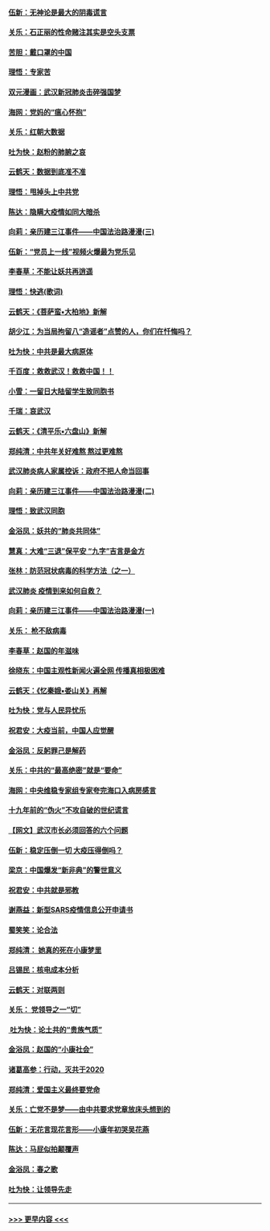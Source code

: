 #### [伍新：无神论是最大的阴毒谎言](../pages/nsc993/n11846129.md?t=02052155) 
#### [关乐：石正丽的性命赌注其实是空头支票](../pages/nsc993/n11846109.md?t=02052155) 
#### [苦胆：戴口罩的中国](../pages/nsc993/n11845576.md?t=02052155) 
#### [理悟：专家苦](../pages/nsc993/n11845564.md?t=02052155) 
#### [双元漫画：武汉新冠肺炎击碎强国梦](../pages/nsc993/n11843320.md?t=02052155) 
#### [海网：党妈的“瘟心怀抱”](../pages/nsc993/n11840740.md?t=02052155) 
#### [关乐：红朝大数据](../pages/nsc993/n11840675.md?t=02052155) 
#### [吐为快：赵粉的肺腑之哀](../pages/nsc993/n11840618.md?t=02052155) 
#### [云鹤天：数据到底准不准](../pages/nsc993/n11840325.md?t=02052155) 
#### [理悟：甩掉头上中共党](../pages/nsc993/n11838826.md?t=02052155) 
#### [陈达：隐瞒大疫情如同大暗杀](../pages/nsc993/n11838771.md?t=02052155) 
#### [向莉：亲历建三江事件——中国法治路漫漫(三)](../pages/nsc993/n11831825.md?t=02052155) 
#### [伍新：“党员上一线”视频火爆最为党乐见](../pages/nsc993/n11838200.md?t=02052155) 
#### [李春草：不能让妖共再逍遥](../pages/nsc993/n11838102.md?t=02052155) 
#### [理悟：快逃(歌词)](../pages/nsc993/n11838083.md?t=02052155) 
#### [云鹤天：《菩萨蛮▪大柏地》新解](../pages/nsc993/n11838059.md?t=02052155) 
#### [胡少江：为当局拘留八“造谣者”点赞的人，你们在忏悔吗？](../pages/nsc993/n11836801.md?t=02052155) 
#### [吐为快：中共是最大病原体](../pages/nsc993/n11836748.md?t=02052155) 
#### [千百度：救救武汉！救救中国！！](../pages/nsc993/n11836145.md?t=02052155) 
#### [小雪：一留日大陆留学生致同胞书](../pages/nsc993/n11834624.md?t=02052155) 
#### [千瑞：哀武汉](../pages/nsc993/n11833647.md?t=02052155) 
#### [云鹤天：《清平乐▪六盘山》新解](../pages/nsc993/n11833611.md?t=02052155) 
#### [郑纯清：中共年关好难熬 熬过更难熬](../pages/nsc993/n11833489.md?t=02052155) 
#### [武汉肺炎病人家属控诉：政府不把人命当回事](../pages/nsc993/n11833205.md?t=02052155) 
#### [向莉：亲历建三江事件——中国法治路漫漫(二)](../pages/nsc993/n11829102.md?t=02052155) 
#### [理悟：致武汉同胞](../pages/nsc993/n11831522.md?t=02052155) 
#### [金浴凤：妖共的“肺炎共同体”](../pages/nsc993/n11829448.md?t=02052155) 
#### [慧真：大难“三退”保平安 “九字”吉言是金方](../pages/nsc993/n11829501.md?t=02052155) 
#### [张林：防范冠状病毒的科学方法（之一）](../pages/nsc993/n11828618.md?t=02052155) 
#### [武汉肺炎 疫情到来如何自救？](../pages/nsc993/n11827632.md?t=02052155) 
#### [向莉：亲历建三江事件——中国法治路漫漫(一)](../pages/nsc993/n11827190.md?t=02052155) 
#### [关乐： 枪不敌病毒](../pages/nsc993/n11826746.md?t=02052155) 
#### [李春草：赵国的年滋味](../pages/nsc993/n11826321.md?t=02052155) 
#### [徐晓东：中国主观性新闻火遍全网 传播真相极困难](../pages/nsc993/n11826508.md?t=02052155) 
#### [云鹤天：《忆秦娥▪娄山关》再解](../pages/nsc993/n11824682.md?t=02052155) 
#### [吐为快：党与人民异忧乐](../pages/nsc993/n11824660.md?t=02052155) 
#### [祝君安：大疫当前，中国人应觉醒](../pages/nsc993/n11821946.md?t=02052155) 
#### [金浴凤：反躬罪己是解药](../pages/nsc993/n11820280.md?t=02052155) 
#### [关乐：中共的“最高绝密”就是“要命”](../pages/nsc993/n11816946.md?t=02052155) 
#### [海网：中央维稳专家组专家夸完海口入病房感言](../pages/nsc993/n11815138.md?t=02052155) 
#### [十九年前的“伪火”不攻自破的世纪谎言](../pages/nsc993/n11813238.md?t=02052155) 
#### [【网文】武汉市长必须回答的六个问题](../pages/nsc993/n11813848.md?t=02052155) 
#### [伍新：稳定压倒一切 大疫压得倒吗？](../pages/nsc993/n11812634.md?t=02052155) 
#### [梁京：中国爆发“新非典”的警世意义](../pages/nsc993/n11812554.md?t=02052155) 
#### [祝君安：中共就是邪教](../pages/nsc993/n11812431.md?t=02052155) 
#### [谢燕益：新型SARS疫情信息公开申请书](../pages/nsc993/n11808840.md?t=02052155) 
#### [蜀笑笑：论合法](../pages/nsc993/n11808064.md?t=02052155) 
#### [郑纯清： 她真的死在小康梦里](../pages/nsc993/n11806623.md?t=02052155) 
#### [吕锡民：核电成本分析](../pages/nsc993/n11806284.md?t=02052155) 
#### [云鹤天：对联两则](../pages/nsc993/n11805957.md?t=02052155) 
#### [关乐： 党领导之一“切”](../pages/nsc993/n11804505.md?t=02052155) 
#### [ 吐为快：论土共的“贵族气质”](../pages/nsc993/n11804490.md?t=02052155) 
#### [金浴凤：赵国的“小康社会”](../pages/nsc993/n11804452.md?t=02052155) 
#### [诸葛高参：行动，灭共于2020](../pages/nsc993/n11804120.md?t=02052155) 
#### [郑纯清：爱国主义最终要党命](../pages/nsc993/n11802197.md?t=02052155) 
#### [关乐：亡党不是梦——由中共要求党章放床头想到的](../pages/nsc993/n11802156.md?t=02052155) 
#### [伍新：无花言现花言形——小康年初哭吴花燕](../pages/nsc993/n11800044.md?t=02052155) 
#### [陈达：马屁似拍颠覆声](../pages/nsc993/n11800010.md?t=02052155) 
#### [金浴凤：春之歌](../pages/nsc993/n11797687.md?t=02052155) 
#### [吐为快：让领导先走](../pages/nsc993/n11797512.md?t=02052155) 

----
#### [ >>> 更早内容 <<< ](../indexes/nsc993-earlier.md)
